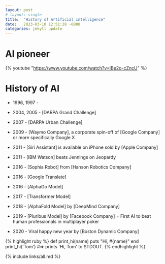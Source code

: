 ```yaml
---
layout: post
# layout: single
title:  "History of Artificial Intelligence"
date:   2023-03-10 12:51:28 -0800
categories: jekyll update
---
```


# AI pioneer

 {% youtube "https://www.youtube.com/watch?v=IBe2o-cZncU" %}

# History of AI

 * 1996, 1997 -
 * 2004, 2005 - [DARPA Grand Challenge]
 * 2007       - [DARPA Urban Challenge]
 * 2009       - [Waymo Company], a corporate spin-off of [Google Company] or more specifically Google X

 * 2011       - [Siri Assistant] is available on iPhone sold by [Apple Company]
 * 2011       - [IBM Watson] beats Jennings on Jeopardy
 * 2016       - [Sophia Robot] from [Hanson Robotics Company]
 * 2016       - [Google Translate]
 * 2016       - [AlphaGo Model]
 * 2017       - [Transformer Model]
 * 2018       - [AlphaFold Model] by [DeepMind Company]
 * 2019       - [Pluribus Model] by [Facebook Company] = First AI to beat human professionals in multiplayer poker
 * 2020       - Viral happy new year by [Boston Dynamic Company]

{% highlight ruby %}
def print_hi(name)
  puts "Hi, #{name}"
end
print_hi('Tom')
#=> prints 'Hi, Tom' to STDOUT.
{% endhighlight %}

{% include links/all.md %}
